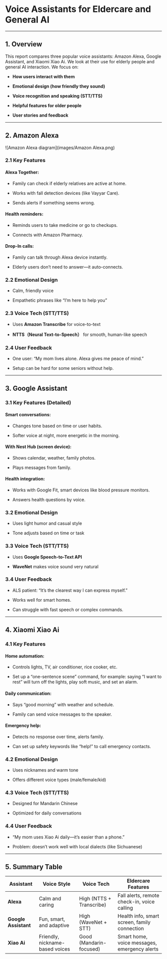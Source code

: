 # Voice Assistants for Eldercare and General AI

---

## 1. Overview
This report compares three popular voice assistants: Amazon Alexa, Google Assistant, and Xiaomi Xiao Ai. We look at their use for elderly people and general AI interaction. We focus on:

- **How users interact with them**  

- **Emotional design (how friendly they sound)**   

- **Voice recognition and speaking (STT/TTS)**  

- **Helpful features for older people**   

- **User stories and feedback**  
---
## 2. Amazon Alexa
![Amazon Alexa diagram](images/Amazon Alexa.png)
### 2.1 Key Features

#### Alexa Together:

- Family can check if elderly relatives are active at home. 

- Works with fall detection devices (like Vayyar Care). 

- Sends alerts if something seems wrong.  

#### Health reminders:

- Reminds users to take medicine or go to checkups.  

- Connects with Amazon Pharmacy.  

#### Drop-In calls:

- Family can talk through Alexa device instantly. 

- Elderly users don’t need to answer—it auto-connects.

### 2.2 Emotional Design
- Calm, friendly voice

- Empathetic phrases like “I’m here to help you”

### 2.3 Voice Tech (STT/TTS)
- Uses **Amazon Transcribe** for voice-to-text

- **NTTS（Neural Text-to-Speech）** for smooth, human-like speech

### 2.4 User Feedback
- One user: “My mom lives alone. Alexa gives me peace of mind.”

- Setup can be hard for some seniors without help.
---
## 3. Google Assistant

### 3.1 Key Features (Detailed)

#### Smart conversations:

- Changes tone based on time or user habits.

- Softer voice at night, more energetic in the morning.

#### With Nest Hub (screen device):

- Shows calendar, weather, family photos.

- Plays messages from family.

#### Health integration:

- Works with Google Fit, smart devices like blood pressure monitors.

- Answers health questions by voice.

### 3.2 Emotional Design

- Uses light humor and casual style

- Tone adjusts based on time or task

### 3.3 Voice Tech (STT/TTS)

- Uses **Google Speech-to-Text API**

- **WaveNet** makes voice sound very natural

### 3.4 User Feedback

- ALS patient: “It’s the clearest way I can express myself.”

- Works well for smart homes.

- Can struggle with fast speech or complex commands.
---
## 4. Xiaomi Xiao Ai

### 4.1 Key Features 

#### Home automation:

- Controls lights, TV, air conditioner, rice cooker, etc.

- Set up a “one-sentence scene” command, for example: saying “I want to rest” will turn off the lights, play soft music, and set an alarm.

#### Daily communication:

- Says “good morning” with weather and schedule.

- Family can send voice messages to the speaker.

#### Emergency help:

- Detects no response over time, alerts family.

- Can set up safety keywords like “help!” to call emergency contacts.

### 4.2 Emotional Design

- Uses nicknames and warm tone

- Offers different voice types (male/female/kid)

### 4.3 Voice Tech (STT/TTS)

- Designed for Mandarin Chinese

- Optimized for daily conversations

### 4.4 User Feedback

- “My mom uses Xiao Ai daily—it’s easier than a phone.”

- Problem: doesn’t work well with local dialects (like Sichuanese)
---
## 5. Summary Table

| **Assistant**        | **Voice Style**                  | **Voice Tech**              | **Eldercare Features**                             |
|----------------------|----------------------------------|-----------------------------|----------------------------------------------------|
| **Alexa**            | Calm and caring                  | High (NTTS + Transcribe)    | Fall alerts, remote check-in, voice calling        |
| **Google Assistant** | Fun, smart, and adaptive         | High (WaveNet + STT)        | Health info, smart screen, family connection       |
| **Xiao Ai**          | Friendly, nickname-based voices  | Good (Mandarin-focused)     | Smart home, voice messages, emergency alerts       |



